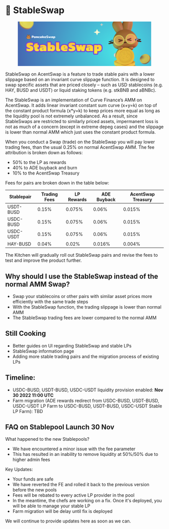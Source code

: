# 🔄 StableSwap

<figure><img src="../../.gitbook/assets/docs masthead.png" alt=""><figcaption></figcaption></figure>

StableSwap on AcentSwap is a feature to trade stable pairs with a lower slippage based on an invariant curve slippage function. It is designed to swap specific assets that are priced closely – such as USD stablecoins (e.g. HAY, BUSD and USDT) or liquid staking tokens (e.g. stkBNB and aBNBc).

The StableSwap is an implementation of Curve Finance’s AMM on AcentSwap. It adds linear invariant constant sum curve (x+y=k) on top of the constant product formula (x\*y=k) to keep prices more equal as long as the liquidity pool is not extremely unbalanced. As a result, since StableSwaps are restricted to similarly priced assets, impermanent loss is not as much of a concern (except in extreme depeg cases) and the slippage is lower than normal AMM which just uses the constant product formula.

When you conduct a Swap (trade) on the StableSwap you will pay lower trading fees, than the usual 0.25% on normal AcentSwap AMM. The fee attribution is broken down as follows:

* 50% to the LP as rewards&#x20;
* 40% to ADE buyback and burn&#x20;
* 10% to the AcentSwap Treasury

Fees for pairs are broken down in the table below:

| Stablepair | Trading Fees | LP Rewards | ADE Buyback | AcentSwap Treasury |
| ---------- | ------------ | ---------- | ------------ | -------------------- |
| USDT-BUSD  | 0.15%        | 0.075%     | 0.06%        | 0.015%               |
| USDC-BUSD  | 0.15%        | 0.075%     | 0.06%        | 0.015%               |
| USDC-USDT  | 0.15%        | 0.075%     | 0.06%        | 0.015%               |
| HAY-BUSD   | 0.04%        | 0.02%      | 0.016%       | 0.004%               |

The Kitchen will gradually roll out StableSwap pairs and revise the fees to test and improve the product further.

## Why should I use the StableSwap instead of the normal AMM Swap?

* Swap your stablecoins or other pairs with similar asset prices more efficiently with the same trade steps&#x20;
* With the StableSwap function, the trading slippage is lower than normal AMM&#x20;
* The StableSwap trading fees are lower compared to the normal AMM

## Still Cooking&#x20;

* Better guides on UI regarding StableSwap and stable LPs&#x20;
* StableSwap information page&#x20;
* Adding more stable trading pairs and the migration process of existing LPs

## Timeline:

* USDC-BUSD, USDT-BUSD, USDC-USDT liquidity provision enabled: **Nov 30 2022 11:00 UTC**
* Farm migration (ADE rewards redirect from USDC-BUSD, USDT-BUSD, USDC-USDT LP Farm to USDC-BUSD, USDT-BUSD, USDC-USDT Stable LP Farm): TBD

## FAQ on Stablepool Launch 30 Nov

What happened to the new Stablepools?

* We have encountered a minor issue with the fee parameter
* This has resulted in an inability to remove liquidity at 50%/50% due to higher admin fees

Key Updates:

* Your funds are safe
* We have reverted the FE and rolled it back to the previous version before the new pools
* Fees will be rebated to every active LP provider in the pool
* In the meantime, the chefs are working on a fix. Once it's deployed, you will be able to manage your stable LP
* Farm migration will be delay until fix is deployed

We will continue to provide updates here as soon as we can.
